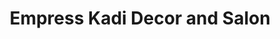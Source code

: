 ---
title: "Empress Kadi Decor and Salon"
url: /accra/empress-kadi-decor-and-salon/
shop: Kosmetik
---